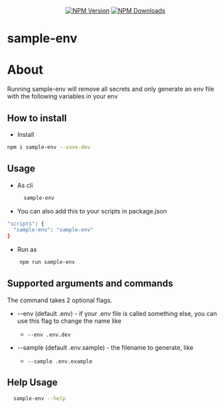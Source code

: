 <p align="center">
<a href="https://img.shields.io/npm/v/sample-env"><img src="https://img.shields.io/npm/v/sample-env" alt="NPM Version" /></a>
<a href="https://www.npmjs.com/package/sample-env"><img src="https://img.shields.io/npm/dm/sample-env" alt="NPM Downloads" /></a>
  
# sample-env


# About
Running sample-env will remove all secrets and only generate an env file with the following variables in your env

## How to install

- Install

```sh
npm i sample-env --save-dev
```

## Usage

- As cli
  
  ```sh
    sample-env
  ```

- You can also add this to your scripts in package.json

```sh
"scripts": {
  "sample-env": "sample-env"
}
```

- Run as

```sh
    npm run sample-env
```

## Supported arguments and commands
The command takes 2 optional flags.
* --env (default .env) - if your .env file is called something else, you can use this flag to change the name like 
  * `--env .env.dev`

* --sample (default .env.sample) - the filename to generate, like 
  * `--sample .env.example`

## Help Usage
  
  ```sh
    sample-env --help
  ```
